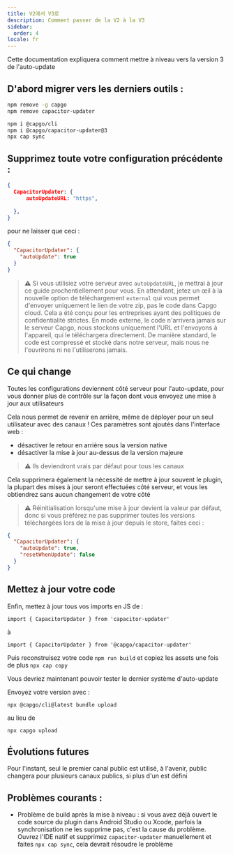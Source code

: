 ```yaml
---
title: V2에서 V3로
description: Comment passer de la V2 à la V3
sidebar:
  order: 4
locale: fr
---
```


Cette documentation expliquera comment mettre à niveau vers la version 3 de l'auto-update

## D'abord migrer vers les derniers outils :

```bash
npm remove -g capgo
npm remove capacitor-updater

npm i @capgo/cli
npm i @capgo/capacitor-updater@3
npx cap sync
```

## Supprimez toute votre configuration précédente :

```json
{
  CapacitorUpdater: {
      autoUpdateURL: "https",
      
  },
}
```

pour ne laisser que ceci :

```json
{
  "CapacitorUpdater": {
    "autoUpdate": true
  }
}
```

> ⚠️ Si vous utilisiez votre serveur avec `autoUpdateURL`, je mettrai à jour ce guide prochentiellement pour vous. En attendant, jetez un œil à la nouvelle option de téléchargement `external` qui vous permet d'envoyer uniquement le lien de votre zip, pas le code dans Capgo cloud. Cela a été conçu pour les entreprises ayant des politiques de confidentialité strictes. En mode externe, le code n'arrivera jamais sur le serveur Capgo, nous stockons uniquement l'URL et l'envoyons à l'appareil, qui le téléchargera directement. De manière standard, le code est compressé et stocké dans notre serveur, mais nous ne l'ouvrirons ni ne l'utiliserons jamais.

## Ce qui change

Toutes les configurations deviennent côté serveur pour l'auto-update, pour vous donner plus de contrôle sur la façon dont vous envoyez une mise à jour aux utilisateurs

Cela nous permet de revenir en arrière, même de déployer pour un seul utilisateur avec des canaux ! Ces paramètres sont ajoutés dans l'interface web :

* désactiver le retour en arrière sous la version native
* désactiver la mise à jour au-dessus de la version majeure

> ⚠️ Ils deviendront vrais par défaut pour tous les canaux

Cela supprimera également la nécessité de mettre à jour souvent le plugin, la plupart des mises à jour seront effectuées côté serveur, et vous les obtiendrez sans aucun changement de votre côté

> ⚠️ Réinitialisation lorsqu'une mise à jour devient la valeur par défaut, donc si vous préférez ne pas supprimer toutes les versions téléchargées lors de la mise à jour depuis le store, faites ceci :

```json
{
  "CapacitorUpdater": {
    "autoUpdate": true,
    "resetWhenUpdate": false
  }
}
```

## Mettez à jour votre code

Enfin, mettez à jour tous vos imports en JS de :

```
import { CapacitorUpdater } from 'capacitor-updater'
```

à

```
import { CapacitorUpdater } from '@capgo/capacitor-updater'
```

Puis reconstruisez votre code `npm run build` et copiez les assets une fois de plus `npx cap copy`

Vous devriez maintenant pouvoir tester le dernier système d'auto-update

Envoyez votre version avec :

```
npx @capgo/cli@latest bundle upload
```

au lieu de 

```
npx capgo upload
```

## Évolutions futures

Pour l'instant, seul le premier canal public est utilisé, à l'avenir, public changera pour plusieurs canaux publics, si plus d'un est défini

## Problèmes courants :

* Problème de build après la mise à niveau : si vous avez déjà ouvert le code source du plugin dans Android Studio ou Xcode, parfois la synchronisation ne les supprime pas, c'est la cause du problème. Ouvrez l'IDE natif et supprimez `capacitor-updater` manuellement et faites `npx cap sync`, cela devrait résoudre le problème
